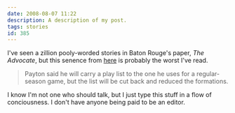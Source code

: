```yaml
---
date: 2008-08-07 11:22
description: A description of my post.
tags: stories
id: 385
---
```

I've seen a zillion pooly-worded stories in Baton Rouge's paper, <i>The Advocate</i>, but this senence from <a href="http://www.2theadvocate.com/sports/saints/26372754.html" target="_blank">here</a> is probably the worst I've read.

<blockquote>Payton said he will carry a play list to the one he uses for a regular-season game, but the list will be cut back and reduced the formations.</blockquote>

I know I'm not one who should talk, but I just type this stuff in a flow of conciousness.  I don't have anyone being paid to be an editor.